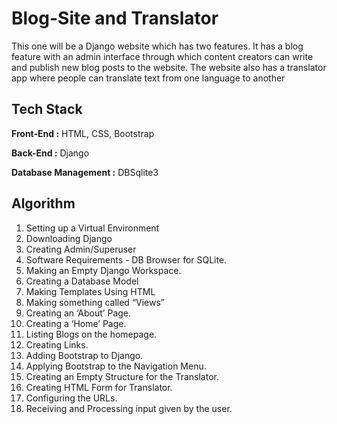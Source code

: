 
# Blog-Site and Translator

This one will be a Django website which has two features. It has a blog feature with an admin
interface through which content creators can write and publish new blog posts to the website.
The website also has a translator app where people can translate text from one language to
another


## Tech Stack

**Front-End :** HTML, CSS, Bootstrap

**Back-End :** Django

**Database Management :** DBSqlite3

## Algorithm

1) Setting up a Virtual Environment
2) Downloading Django
3) Creating Admin/Superuser
4) Software Requirements - DB Browser for SQLite.
5) Making an Empty Django Workspace.
6) Creating a Database Model
7) Making Templates Using HTML
8) Making something called “Views”
9) Creating an ‘About’ Page.
10) Creating a ‘Home’ Page.
11) Listing Blogs on the homepage.
12) Creating Links.
13) Adding Bootstrap to Django.
14) Applying Bootstrap to the Navigation Menu.
15) Creating an Empty Structure for the Translator.
16) Creating HTML Form for Translator.
17) Configuring the URLs.
18) Receiving and Processing input given by the user.

